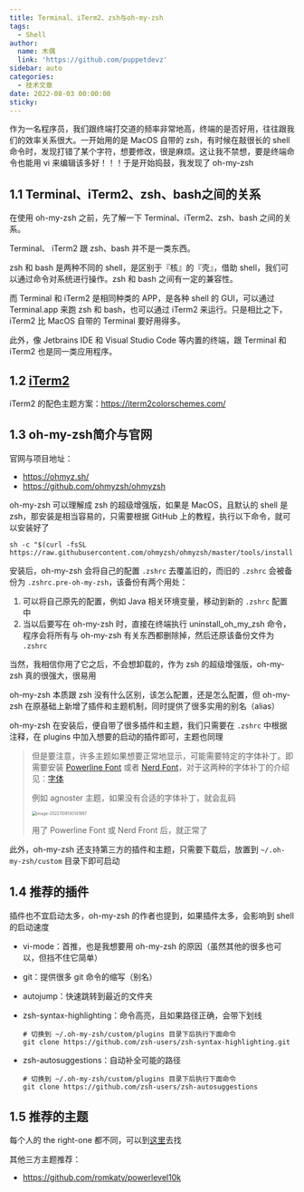 ```yaml
---
title: Terminal、iTerm2、zsh与oh-my-zsh
tags:
  - Shell
author:
  name: 木偶
  link: 'https://github.com/puppetdevz'
sidebar: auto
categories:
  - 技术文章
date: 2022-08-03 00:00:00
sticky:
---
```


作为一名程序员，我们跟终端打交道的频率非常地高，终端的是否好用，往往跟我们的效率关系很大。一开始用的是 MacOS 自带的 zsh，有时候在敲很长的 shell 命令时，发现打错了某个字符，想要修改，很是麻烦。这让我不禁想，要是终端命令也能用 vi 来编辑该多好！！！于是开始捣鼓，我发现了 oh-my-zsh

<!-- more -->

## 1.1 Terminal、iTerm2、zsh、bash之间的关系

在使用 oh-my-zsh 之前，先了解一下 Terminal、iTerm2、zsh、bash 之间的关系。

Terminal、 iTerm2 跟 zsh、bash 并不是一类东西。

zsh 和 bash 是两种不同的 shell，是区别于『核』的『壳』，借助 shell，我们可以通过命令对系统进行操作。zsh 和 bash 之间有一定的兼容性。

而 Terminal 和 iTerm2 是相同种类的 APP，是各种 shell 的 GUI，可以通过 Terminal.app 来跑 zsh 和 bash，也可以通过 iTerm2 来运行。只是相比之下，iTerm2 比 MacOS 自带的 Terminal 要好用得多。

此外，像 Jetbrains IDE 和 Visual Studio Code 等内置的终端，跟 Terminal 和 iTerm2 也是同一类应用程序。

## 1.2 [iTerm2](https://iterm2.com/index.html)

iTerm2 的配色主题方案：https://iterm2colorschemes.com/

## 1.3 oh-my-zsh简介与官网

官网与项目地址：

* https://ohmyz.sh/
* https://github.com/ohmyzsh/ohmyzsh

oh-my-zsh 可以理解成 zsh 的超级增强版，如果是 MacOS，且默认的 shell 是 zsh，那安装是相当容易的，只需要根据 GitHub 上的教程，执行以下命令，就可以安装好了

````shell
sh -c "$(curl -fsSL https://raw.githubusercontent.com/ohmyzsh/ohmyzsh/master/tools/install.sh)"
````

安装后，oh-my-zsh 会将自己的配置 `.zshrc` 去覆盖旧的，而旧的 `.zshrc` 会被备份为 `.zshrc.pre-oh-my-zsh`，该备份有两个用处：

1. 可以将自己原先的配置，例如 Java 相关环境变量，移动到新的 `.zshrc` 配置中
2. 当以后要写在 oh-my-zsh 时，直接在终端执行 uninstall_oh_my_zsh 命令，程序会将所有与 oh-my-zsh 有关东西都删除掉，然后还原该备份文件为 `.zshrc`

当然，我相信你用了它之后，不会想卸载的，作为 zsh 的超级增强版，oh-my-zsh 真的很强大，很易用

oh-my-zsh 本质跟 zsh 没有什么区别，该怎么配置，还是怎么配置，但 oh-my-zsh 在原基础上新增了插件和主题机制，同时提供了很多实用的别名（alias）

oh-my-zsh 在安装后，便自带了很多插件和主题，我们只需要在 `.zshrc` 中根据注释，在 plugins 中加入想要的启动的插件即可，主题也同理

> 但是要注意，许多主题如果想要正常地显示，可能需要特定的字体补丁。即需要安装 [Powerline Font](https://github.com/powerline/fonts) 或者 [Nerd Font](https://github.com/ryanoasis/nerd-fonts)，对于这两种的字体补丁的介绍见：[字体](/pages/c48a5b/)
>
> 例如 agnoster 主题，如果没有合适的字体补丁，就会乱码
>
> <img src="http://img.puppetdev.top/image/note/9d5bbe83622b201dec9fdabadea6c6f4.png" alt="image-20221109130141997" style="zoom:50%;" />
>
> 用了 Powerline Font 或 Nerd Front 后，就正常了

此外，oh-my-zsh 还支持第三方的插件和主题，只需要下载后，放置到 `~/.oh-my-zsh/custom` 目录下即可启动

## 1.4 推荐的插件

插件也不宜启动太多，oh-my-zsh 的作者也提到，如果插件太多，会影响到 shell 的启动速度

* vi-mode：首推，也是我想要用 oh-my-zsh 的原因（虽然其他的很多也可以，但挡不住它简单）

* git：提供很多 git 命令的缩写（别名）

* autojump：快速跳转到最近的文件夹

* zsh-syntax-highlighting：命令高亮，且如果路径正确，会带下划线

  ```shell
  # 切换到 ~/.oh-my-zsh/custom/plugins 目录下后执行下面命令
  git clone https://github.com/zsh-users/zsh-syntax-highlighting.git 
  ```

  

* zsh-autosuggestions：自动补全可能的路径

  ```shell
  # 切换到 ~/.oh-my-zsh/custom/plugins 目录下后执行下面命令
  git clone https://github.com/zsh-users/zsh-autosuggestions 
  ```


## 1.5 推荐的主题

每个人的 the right-one 都不同，可以到[这里](https://github.com/ohmyzsh/ohmyzsh/wiki/Themes)去找

其他三方主题推荐：

* https://github.com/romkatv/powerlevel10k
